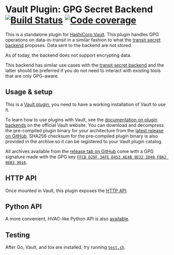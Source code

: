 # Vault Plugin: GPG Secret Backend [![Build Status](https://github.com/LeSuisse/vault-gpg-plugin/workflows/CI/badge.svg)](https://github.com/LeSuisse/vault-gpg-plugin/actions?query=workflow%3ACI) [![Code coverage](https://codecov.io/gh/LeSuisse/vault-gpg-plugin/branch/master/graph/badge.svg)](https://codecov.io/gh/LeSuisse/vault-gpg-plugin)

This is a standalone plugin for [HashiCorp Vault](https://www.github.com/hashicorp/vault).
This plugin handles GPG operations on data-in-transit in a similar fashion to what the
[transit secret backend](https://www.vaultproject.io/docs/secrets/transit) proposes.
Data sent to the backend are not stored.

As of today, the backend does not support encrypting data.

This backend has similar use cases with the [transit secret backend](https://www.vaultproject.io/docs/secrets/transit)
and the latter should be preferred if you do not need to interact with existing tools that are only GPG-aware.

## Usage & setup

This is a [Vault plugin](https://www.vaultproject.io/docs/internals/plugins.html), you need to have a working installation
of Vault to use it.

To learn how to use plugins with Vault, see the [documentation on plugin backends](https://www.vaultproject.io/docs/plugin)
on the official Vault website. You can download and decompress the pre-compiled plugin binary for your architecture
from the [latest release on GitHub](https://github.com/LeSuisse/vault-gpg-plugin/releases). SHA256 checksum for the
pre-compiled plugin binary is also provided in the archive so it can be registered to your Vault plugin catalog.

All archives available from the [release tab on GitHub](https://github.com/LeSuisse/vault-gpg-plugin/releases) come with
a GPG signature made with the GPG key [`FFCB D29F 3AFE D453 AE4B 9E32 1D40 FBA2 9EB3 9616`](https://sks-keyservers.net/pks/lookup?op=get&search=0xFFCBD29F3AFED453AE4B9E321D40FBA29EB39616).

## HTTP API

Once mounted in Vault, this plugin exposes the [HTTP API](docs/http-api.md).

## Python API

A more convenient, HVAC-like Python API is also [available](vault_gpg_transit/api.py).

## Testing

After Go, Vault, and tox are installed, try running [`test.sh`](test.sh).
